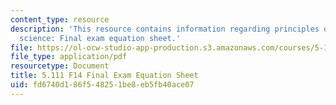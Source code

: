 ```yaml
---
content_type: resource
description: 'This resource contains information regarding principles of chemical
  science: Final exam equation sheet.'
file: https://ol-ocw-studio-app-production.s3.amazonaws.com/courses/5-111sc-principles-of-chemical-science-fall-2014/fd6740d186f548251be8eb5fb40ace07_MIT5_111F14_FnlExamEqSheet.pdf
file_type: application/pdf
resourcetype: Document
title: 5.111 F14 Final Exam Equation Sheet
uid: fd6740d1-86f5-4825-1be8-eb5fb40ace07
---
```

